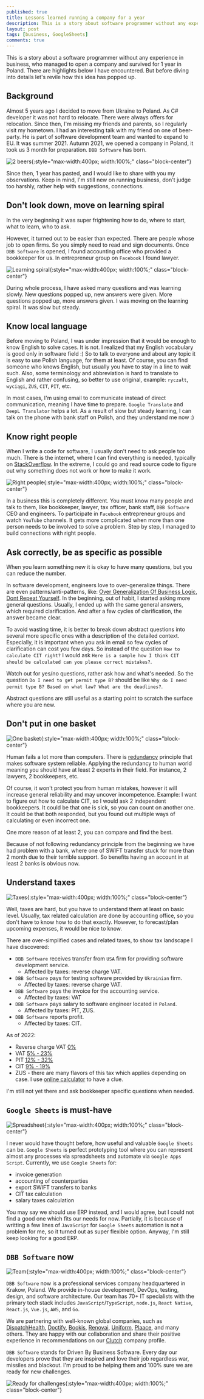 ```yaml
---
published: true
title: Lessons learned running a company for a year
description: This is a story about software programmer without any experience in business managed to open a company and survived for 1 year in Poland. There are highlights in the article which I hope should help you.
layout: post
tags: [business, GoogleSheets]
comments: true
---
```


This is a story about a software programmer without any experience in business, who managed to open a company and survived for 1 year in Poland. There are highlights below I have encountered. But before diving into details let's revile how this idea has popped up.

## Background

Almost 5 years ago I decided to move from Ukraine to Poland. As C# developer it was not hard to relocate. There were always offers for relocation. Since then, I'm missing my friends and parents, so I regularly visit my hometown. I had an interesting talk with my friend on one of beer-party. He is part of software development team and wanted to expand to EU. It was summer 2021. Autumn 2021, we opened a company in Poland, it took us 3 month for preparation. `DBB Software` has born.

![2 beers](/img/lessons-learned-running-company/2-beers.jpg "2 beers" ){:style="max-width:400px; width:100%;" class="block-center"}

Since then, 1 year has pasted, and I would like to share with you my observations. Keep in mind, I'm still new on running business, don't judge too harshly, rather help with suggestions, connections.

## Don't look down, move on learning spiral

In the very beginning it was super frightening how to do, where to start, what to learn, who to ask.

However, it turned out to be easier than expected. There are people whose job to open firms. So you simply need to read and sign documents. Once `DBB Software` is opened, I found accounting office who provided a bookkeeper for us. In entrepreneur group on `Facebook` I found lawyer.

![Learning spiral](/img/lessons-learned-running-company/learning-spiral.jpg "Learning spiral" ){:style="max-width:400px; width:100%;" class="block-center"}

During whole process, I have asked many questions and was learning slowly. New questions popped up, new answers were given. More questions popped up, more answers given. I was moving on the learning spiral. It was slow but steady.

## Know local language

Before moving to Poland, I was under impression that it would be enough to know English to solve cases. It is not. I realized that my English vocabulary is good only in software field :) So to talk to everyone and about any topic it is easy to use Polish language, for them at least. Of course, you can find someone who knows English, but usually you have to stay in a line to wait such. Also, some terminology and abbreviation is hard to translate to English and rather confusing, so better to use original, example:  `ryczałt`, `wyciągi`, `ZUS`, `CIT`, `PIT`, etc.

In most cases, I'm using email to communicate instead of direct communication, meaning I have time to prepare. `Google Translate` and `DeepL Translator` helps a lot. As a result of slow but steady learning, I can talk on the phone with bank staff on Polish, and they understand me now :)

## Know right people

When I write a code for software, I usually don't need to ask people too much. There is the internet, where I can find everything is needed, typically on [StackOverflow](https://stackoverflow.com/). In the extreme, I could go and read source code to figure out why something does not work or how to make it work.

![Right people](/img/lessons-learned-running-company/right-people.jpg "Right people" ){:style="max-width:400px; width:100%;" class="block-center"}

In a business this is completely different. You must know many people and talk to them, like bookkeeper, lawyer, tax officer, bank staff, `DBB Software` CEO and engineers. To participate in `Facebook` entrepreneur groups and watch `YouTube` channels. It gets more complicated when more than one person needs to be involved to solve a problem. Step by step, I managed to build connections with right people.

## Ask correctly, be as specific as possible

When you learn something new it is okay to have many questions, but you can reduce the number. 

In software development, engineers love to over-generalize things. There are even patterns/anti-patterns, like: [Over Generalization Of Business Logic](https://wiki.c2.com/?OverGeneralizationOfBusinessLogic), [Dont Repeat Yourself](http://wiki.c2.com/?DontRepeatYourself). In the beginning, out of habit, I started asking more general questions. Usually, I ended up with the same general answers, which required clarification. And after a few cycles of clarification, the answer became clear.

To avoid wasting time, it is better to break down abstract questions into several more specific ones with a description of the detailed context. Especially, it is important when you ask in email so few cycles of clarification can cost you few days. So instead of the question `How to calculate CIT right?` I would ask `Here is a sample how I think CIT should be calculated can you please correct mistakes?`.

Watch out for yes/no questions, rather ask how and what's needed. So the question `Do I need to get permit type B?` should be like `Why do I need permit type B? Based on what law? What are the deadlines?`.

Abstract questions are still useful as a starting point to scratch the surface where you are new.

## Don't put in one basket

![One basket](/img/lessons-learned-running-company/one-basket.jpg "One basket" ){:style="max-width:400px; width:100%;" class="block-center"}

Human fails a lot more than computers. There is [redundancy](https://en.wikipedia.org/wiki/Redundancy_(engineering)) principle that makes software system reliable. Applying the redundancy to human world meaning you should have at least 2 experts in their field. For instance, 2 lawyers, 2 bookkeepers, etc.

Of course, it won't protect you from human mistakes, however it will increase general reliability and may uncover incompetence. Example: I want to figure out how to calculate CIT, so I would ask 2 independent bookkeepers. It could be that one is sick, so you can count on another one. It could be that both responded, but you found out multiple ways of calculating or even incorrect one.

One more reason of at least 2, you can compare and find the best.

Because of not following redundancy principle from the beginning we have had problem with a bank, where one of SWIFT transfer stuck for more than 2 month due to their terrible support. So benefits having an account in at least 2 banks is obvious now.

## Understand taxes

![Taxes](/img/lessons-learned-running-company/taxes.jpg "Taxes" ){:style="max-width:400px; width:100%;" class="block-center"}

Well, taxes are hard, but you have to understand them at least on basic level. Usually, tax related calculation are done by accounting office, so you don't have to know how to do that exactly. However, to forecast/plan upcoming expenses, it would be nice to know.

There are over-simplified cases and related taxes, to show tax landscape I have discovered:
* `DBB Software` receives transfer from `USA` firm for providing software development service.
  * Affected by taxes: reverse charge VAT.
* `DBB Software` pays for testing software provided by `Ukrainian` firm.
  * Affected by taxes: reverse charge VAT.
* `DBB Software` pays the invoice for the accounting service.
  * Affected by taxes: VAT
* `DBB Software` pays salary to software engineer located in `Poland`.
  * Affected by taxes: PIT, ZUS.
* `DBB Software` reports profit.
  * Affected by taxes: CIT.

As of 2022:
* Reverse charge VAT [0%](https://poradnikprzedsiebiorcy.pl/-reverse-charge-na-fakturach-od-zagranicznego-kontrahenta)
* VAT [5% - 23%](https://www.podatki.gov.pl/vat/abc-vat/matryca-stawek-vat/)
* PIT [12% - 32%](https://www.e-pity.pl/skala-podatkowa/)
* CIT [9% - 19%](https://www.biznes.gov.pl/pl/portal/00251)
* ZUS - there are many flavors of this tax which applies depending on case. I use [online calculator](https://zarobki.pracuj.pl/kalkulator-wynagrodzen) to have a clue.

I'm still not yet there and ask bookkeeper specific questions when needed.

## `Google Sheets` is must-have

![Spreadsheet](/img/lessons-learned-running-company/spreadsheet.jpg "Spreadsheet" ){:style="max-width:400px; width:100%;" class="block-center"}

I never would have thought before, how useful and valuable `Google Sheets` can be. `Google Sheets` is perfect prototyping tool where you can represent almost any processes via spreadsheets and automate via `Google Apps Script`. Currently, we use `Google Sheets` for:
* invoice generation
* accounting of counterparties
* export SWIFT transfers to banks
* CIT tax calculation
* salary taxes calculation

You may say we should use ERP instead, and I would agree, but I could not find a good one which fits our needs for now. Partially, it is because of writting a few lines of `JavaScript` for `Google Sheets` automation is not a problem for me, so it turned out as super flexible option. Anyway, I'm still keep looking for a good ERP.

## `DBB Software` now

![Team](/img/lessons-learned-running-company/team.jpg "Team" ){:style="max-width:400px; width:100%;" class="block-center"}

`DBB Software` now is a professional services company headquartered in Krakow, Poland. We provide in-house development, DevOps, testing, design, and software architecture. Our team has 70+ IT specialists with the primary tech stack includes `JavaScript`/`TypeScript`, `node.js`, `React Native`, `React.js`, `Vue.js`, `AWS`, and `Go`.

We are partnering with well-known global companies, such as [DispatchHealth](https://www.dispatchhealth.com), [Doctify](https://www.doctify.com), [Bookis](https://bookis.com), [Renovai](https://www.renovai.com), [Uniform](https://uniform.dev), [Plaace](https://plaace.co), and many others. They are happy with our collaboration and share their positive experience in recommendations on our [Clutch](https://clutch.co/profile/dbb-software#reviews) company profile.

`DBB Software` stands for Driven By Business Software. Every day our developers prove that they are inspired and love their job regardless war, missiles and blackout. I'm proud to be helping them and  100% sure we are ready for new challenges.

![Ready for challenges](/img/lessons-learned-running-company/ready-for-challenges.jpg "Ready for challenges" ){:style="max-width:400px; width:100%;" class="block-center"}

